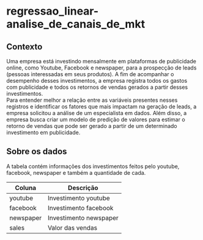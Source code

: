 # regressao_linear-analise_de_canais_de_mkt

## Contexto

  Uma empresa está investindo mensalmente em plataformas de publicidade online, como Youtube, Facebook e newspaper, para a prospecção de leads (pessoas interessadas em seus produtos). A fim de acompanhar o desempenho desses investimentos, a empresa registra todos os gastos com publicidade e todos os retornos de vendas gerados a partir desses investimentos.  
  Para entender melhor a relação entre as variáveis presentes nesses registros e identificar os fatores que mais impactam na geração de leads, a empresa solicitou a análise de um especialista em dados. Além disso, a empresa busca criar um modelo de predição de valores para estimar o retorno de vendas que pode ser gerado a partir de um determinado investimento em publicidade.  

## Sobre os dados

  A tabela contém informações dos investimentos feitos pelo youtube, facebook,
newspaper e também a quantidade de cada.  

|  Coluna   |       Descrição        |
|-----------|------------------------|
|  youtube  | Investimento youtube   |
| facebook	| Investimento facebook  |
| newspaper	| Investimento newspaper |
|   sales   | Valor das vendas       |


